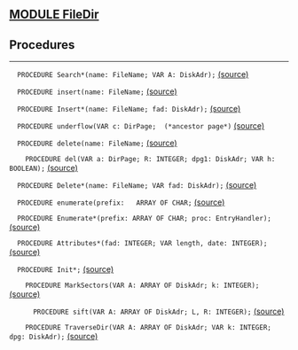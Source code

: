 
## [MODULE FileDir](https://github.com/io-core/Files/blob/main/FileDir.Mod)

## Procedures
---

`  PROCEDURE Search*(name: FileName; VAR A: DiskAdr);` [(source)](https://github.com/io-core/Files/blob/main/FileDir.Mod#L80)


`  PROCEDURE insert(name: FileName;` [(source)](https://github.com/io-core/Files/blob/main/FileDir.Mod#L97)


`  PROCEDURE Insert*(name: FileName; fad: DiskAdr);` [(source)](https://github.com/io-core/Files/blob/main/FileDir.Mod#L157)


`  PROCEDURE underflow(VAR c: DirPage;  (*ancestor page*)` [(source)](https://github.com/io-core/Files/blob/main/FileDir.Mod#L171)


`  PROCEDURE delete(name: FileName;` [(source)](https://github.com/io-core/Files/blob/main/FileDir.Mod#L220)


`    PROCEDURE del(VAR a: DirPage; R: INTEGER; dpg1: DiskAdr; VAR h: BOOLEAN);` [(source)](https://github.com/io-core/Files/blob/main/FileDir.Mod#L231)


`  PROCEDURE Delete*(name: FileName; VAR fad: DiskAdr);` [(source)](https://github.com/io-core/Files/blob/main/FileDir.Mod#L266)


`  PROCEDURE enumerate(prefix:   ARRAY OF CHAR;` [(source)](https://github.com/io-core/Files/blob/main/FileDir.Mod#L280)


`  PROCEDURE Enumerate*(prefix: ARRAY OF CHAR; proc: EntryHandler);` [(source)](https://github.com/io-core/Files/blob/main/FileDir.Mod#L306)


`  PROCEDURE Attributes*(fad: INTEGER; VAR length, date: INTEGER);` [(source)](https://github.com/io-core/Files/blob/main/FileDir.Mod#L311)


`  PROCEDURE Init*;` [(source)](https://github.com/io-core/Files/blob/main/FileDir.Mod#L318)


`    PROCEDURE MarkSectors(VAR A: ARRAY OF DiskAdr; k: INTEGER);` [(source)](https://github.com/io-core/Files/blob/main/FileDir.Mod#L322)


`      PROCEDURE sift(VAR A: ARRAY OF DiskAdr; L, R: INTEGER);` [(source)](https://github.com/io-core/Files/blob/main/FileDir.Mod#L327)


`    PROCEDURE TraverseDir(VAR A: ARRAY OF DiskAdr; VAR k: INTEGER; dpg: DiskAdr);` [(source)](https://github.com/io-core/Files/blob/main/FileDir.Mod#L361)

